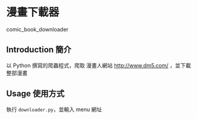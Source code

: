 # 漫畫下載器
comic_book_downloader
## Introduction 簡介
以 Python 撰寫的爬蟲程式，爬取 漫畫人網站 http://www.dm5.com/ ，並下載整部漫畫
## Usage 使用方式
執行 ```downloader.py```，並輸入 menu 網址
